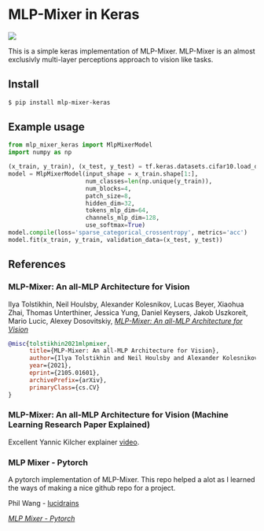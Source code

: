 # MLP-Mixer in Keras
<img align='center' src='mlp-mixer.png'>


This is a simple keras implementation of MLP-Mixer. MLP-Mixer is an almost exclusivly multi-layer perceptions approach to vision like tasks.
## Install
```bash
$ pip install mlp-mixer-keras
```

## Example usage
```python
from mlp_mixer_keras import MlpMixerModel 
import numpy as np

(x_train, y_train), (x_test, y_test) = tf.keras.datasets.cifar10.load_data()
model = MlpMixerModel(input_shape = x_train.shape[1:],
                      num_classes=len(np.unique(y_train)), 
                      num_blocks=4, 
                      patch_size=8,
                      hidden_dim=32, 
                      tokens_mlp_dim=64,
                      channels_mlp_dim=128,
                      use_softmax=True)
model.compile(loss='sparse_categorical_crossentropy', metrics='acc')
model.fit(x_train, y_train, validation_data=(x_test, y_test))
```


## References

### MLP-Mixer: An all-MLP Architecture for Vision
Ilya Tolstikhin, Neil Houlsby, Alexander Kolesnikov, Lucas Beyer, Xiaohua Zhai, Thomas Unterthiner, Jessica Yung, Daniel Keysers, Jakob Uszkoreit, Mario Lucic, Alexey Dosovitskiy, [*MLP-Mixer: An all-MLP Architecture for Vision*](https://arxiv.org/abs/2105.01601)

```bibtex
@misc{tolstikhin2021mlpmixer,
      title={MLP-Mixer: An all-MLP Architecture for Vision}, 
      author={Ilya Tolstikhin and Neil Houlsby and Alexander Kolesnikov and Lucas Beyer and Xiaohua Zhai and Thomas Unterthiner and Jessica Yung and Daniel Keysers and Jakob Uszkoreit and Mario Lucic and Alexey Dosovitskiy},
      year={2021},
      eprint={2105.01601},
      archivePrefix={arXiv},
      primaryClass={cs.CV}
}
```

### MLP-Mixer: An all-MLP Architecture for Vision (Machine Learning Research Paper Explained)
Excellent Yannic Kilcher explainer [video](https://youtu.be/7K4Z8RqjWIk). 

### MLP Mixer - Pytorch
A pytorch implementation of MLP-Mixer. This repo helped a alot as I learned the ways of making a nice github repo for a project.

Phil Wang - [lucidrains](https://github.com/lucidrains)

 [*MLP Mixer - Pytorch*](https://github.com/lucidrains/mlp-mixer-pytorch)